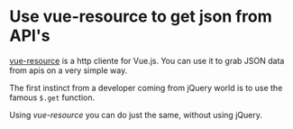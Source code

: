 # Use vue-resource to get json from API's

[vue-resource](https://github.com/pagekit/vue-resource) is a http cliente for Vue.js. You can use it to grab JSON data from apis on a very simple way.

The first instinct from a developer coming from jQuery world is to use the famous `$.get` function.

Using *vue-resource* you can do just the same, without using jQuery.
